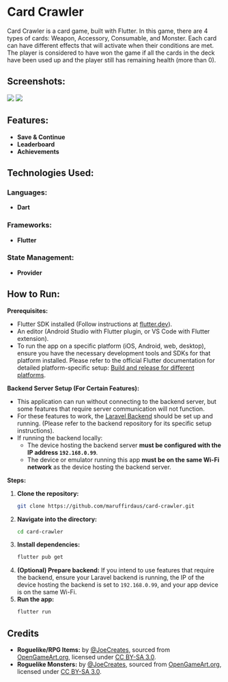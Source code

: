 # Card Crawler

Card Crawler is a card game, built with Flutter. In this game, there are 4 types of cards: Weapon, Accessory, Consumable, and Monster. Each card can have different effects that will activate when their conditions are met. The player is considered to have won the game if all the cards in the deck have been used up and the player still has remaining health (more than 0).

## Screenshots:

<img src="https://github.com/user-attachments/assets/bb087549-2d71-4090-bc20-77ae6fc8b341">
<img src="https://github.com/user-attachments/assets/e39b031a-f69a-4fce-8e7a-7b7d705fc8ff">

## Features:

* **Save & Continue**
* **Leaderboard**
* **Achievements**

## Technologies Used:

### Languages:
* **Dart**

### Frameworks:
* **Flutter**

### State Management:
* **Provider**

## How to Run:

**Prerequisites:**

* Flutter SDK installed (Follow instructions at [flutter.dev](https://flutter.dev/docs/get-started/install)).
* An editor (Android Studio with Flutter plugin, or VS Code with Flutter extension).
* To run the app on a specific platform (iOS, Android, web, desktop), ensure you have the necessary development tools and SDKs for that platform installed. Please refer to the official Flutter documentation for detailed platform-specific setup: [Build and release for different platforms](https://docs.flutter.dev/deployment).

**Backend Server Setup (For Certain Features):**

* This application can run without connecting to the backend server, but some features that require server communication will not function.
* For these features to work, the [Laravel Backend](https://github.com/Rubricate12/API_cardcrawler) should be set up and running. (Please refer to the backend repository for its specific setup instructions).
* If running the backend locally:
    * The device hosting the backend server **must be configured with the IP address `192.168.0.99`**.
    * The device or emulator running this app **must be on the same Wi-Fi network** as the device hosting the backend server.

**Steps:**

1.  **Clone the repository:**
    ```bash
    git clone https://github.com/maruffirdaus/card-crawler.git
    ```
2.  **Navigate into the directory:**
    ```bash
    cd card-crawler
    ```
3.  **Install dependencies:**
    ```bash
    flutter pub get
    ```
4.  **(Optional) Prepare backend:** If you intend to use features that require the backend, ensure your Laravel backend is running, the IP of the device hosting the backend is set to `192.168.0.99`, and your app device is on the same Wi-Fi.
5.  **Run the app:**
    ```bash
    flutter run
    ```

## Credits

* **Roguelike/RPG Items:** by [@JoeCreates](https://x.com/JoeCreates), sourced from [OpenGameArt.org](https://opengameart.org/content/roguelikerpg-items), licensed under [CC BY-SA 3.0](https://creativecommons.org/licenses/by-sa/3.0/).
* **Roguelike Monsters:** by [@JoeCreates](https://x.com/JoeCreates), sourced from [OpenGameArt.org](https://opengameart.org/content/roguelike-monsters), licensed under [CC BY-SA 3.0](https://creativecommons.org/licenses/by-sa/3.0/).
